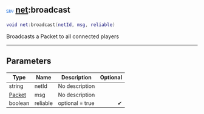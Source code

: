 ## ![server](../../.gitbook/assets/server.png) [net](https://iaswiki.rawr.dev/readme/net):broadcast

```lua
void net:broadcast(netId, msg, reliable)
```

Broadcasts a Packet to all connected players

------
## Parameters

| Type   | Name | Description | Optional |
| ------ | ---- | ----------- | -------: |
| string | netId | No description |  |
| [Packet](https://iaswiki.rawr.dev/readme/packet) | msg | No description |  |
| boolean | reliable | optional = true | ✔ |

